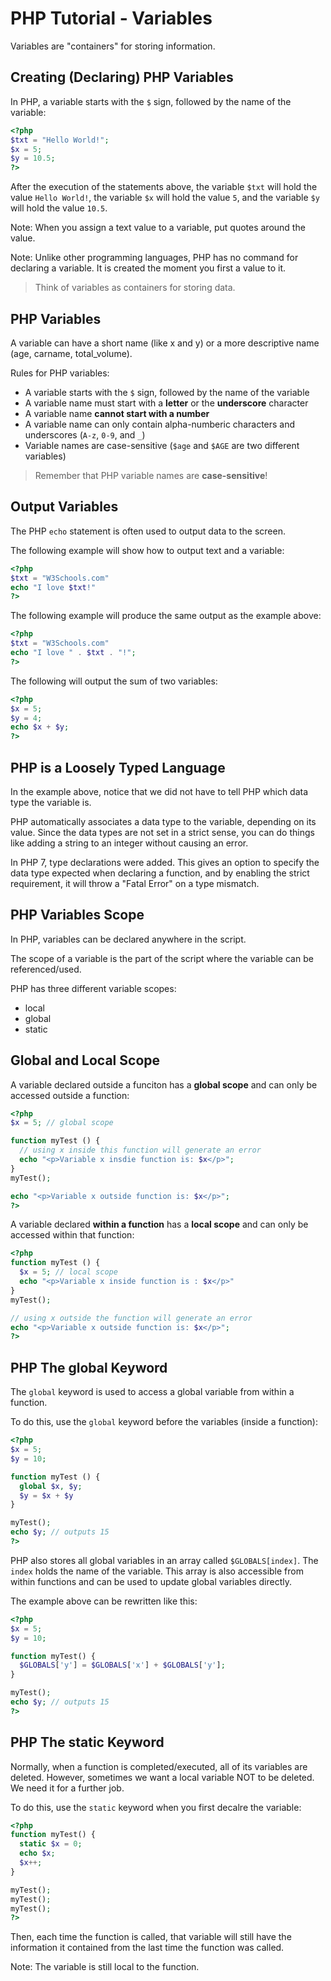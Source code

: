# PHP Tutorial - Variables

Variables are "containers" for storing information.

## Creating (Declaring) PHP Variables

In PHP, a variable starts with the `$` sign, followed by the name of
the variable:

```php
<?php
$txt = "Hello World!";
$x = 5;
$y = 10.5;
?>
```

After the execution of the statements above, the variable `$txt` will
hold the value `Hello World!`, the variable `$x` will hold the value
`5`, and the variable `$y` will hold the value `10.5`.

Note: When you assign a text value to a variable, put quotes around
the value.

Note: Unlike other programming languages, PHP has no command for
declaring a variable. It is created the moment you first a value to
it.

> Think of variables as containers for storing data.

## PHP Variables

A variable can have a short name (like x and y) or a more descriptive
name (age, carname, total_volume).

Rules for PHP variables:

- A variable starts with the `$` sign, followed by the name of the
  variable
- A variable name must start with a **letter** or the **underscore**
  character
- A variable name **cannot start with a number**
- A variable name can only contain alpha-numberic characters and
  underscores (`A-z`, `0-9`, and `_`)
- Variable names are case-sensitive (`$age` and `$AGE` are two
  different variables)

> Remember that PHP variable names are **case-sensitive**!

## Output Variables

The PHP `echo` statement is often used to output data to the screen.

The following example will show how to output text and a variable:

```php
<?php
$txt = "W3Schools.com"
echo "I love $txt!"
?>
```

The following example will produce the same output as the example
above:

```php
<?php
$txt = "W3Schools.com"
echo "I love " . $txt . "!";
?>
```

The following will output the sum of two variables:

```php
<?php
$x = 5;
$y = 4;
echo $x + $y;
?>
```

## PHP is a Loosely Typed Language

In the example above, notice that we did not have to tell PHP which
data type the variable is.

PHP automatically associates a data type to the variable, depending on
its value. Since the data types are not set in a strict sense, you can
do things like adding a string to an integer without causing an error.

In PHP 7, type declarations were added. This gives an option to
specify the data type expected when declaring a function, and by
enabling the strict requirement, it will throw a "Fatal Error" on a
type mismatch.

## PHP Variables Scope

In PHP, variables can be declared anywhere in the script.

The scope of a variable is the part of the script where the variable
can be referenced/used.

PHP has three different variable scopes:

- local
- global
- static

## Global and Local Scope

A variable declared outside a funciton has a **global scope** and can
only be accessed outside a function:

```php
<?php
$x = 5; // global scope

function myTest () {
  // using x inside this function will generate an error
  echo "<p>Variable x insdie function is: $x</p>";
}
myTest();

echo "<p>Variable x outside function is: $x</p>";
?>
```

A variable declared **within a function** has a **local scope** and
can only be accessed within that function:

```php
<?php
function myTest () {
  $x = 5; // local scope
  echo "<p>Variable x inside function is : $x</p>"
}
myTest();

// using x outside the function will generate an error
echo "<p>Variable x outside function is: $x</p>";
?>
```

## PHP The global Keyword

The `global` keyword is used to access a global variable from within a
function.

To do this, use the `global` keyword before the variables (inside a
function):

```php
<?php
$x = 5;
$y = 10;

function myTest () {
  global $x, $y;
  $y = $x + $y
}

myTest();
echo $y; // outputs 15
?>
```

PHP also stores all global variables in an array called `$GLOBALS[index]`. The `index` holds the name of the variable. This array is also accessible from within functions and can be used to update global variables directly.

The example above can be rewritten like this:

```php
<?php
$x = 5;
$y = 10;

function myTest() {
  $GLOBALS['y'] = $GLOBALS['x'] + $GLOBALS['y']; 
}

myTest();
echo $y; // outputs 15
?>
```

## PHP The static Keyword

Normally, when a function is completed/executed, all of its variables are deleted. However, sometimes we want a local variable NOT to be deleted. We need it for a further job.

To do this, use the `static` keyword when you first decalre the variable:

```php
<?php
function myTest() {
  static $x = 0;
  echo $x;
  $x++;
}

myTest();
myTest();
myTest();
?>
```

Then, each time the function is called, that variable will still have the information it contained from the last time the function was called.

Note: The variable is still local to the function.
